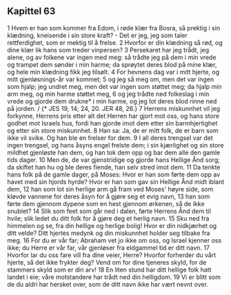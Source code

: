 ## Kapittel 63

1 Hvem er han som kommer fra Edom, i røde klær fra Bosra, så prektig i sin klædning, kneisende i sin store kraft? - Det er jeg, jeg som taler rettferdighet, som er mektig til å frelse.
2 Hvorfor er din klædning så rød, og dine klær lik hans som treder vinpersen?
3 Persekaret har jeg trådt, jeg alene, og av folkene var ingen med meg: så trådte jeg på dem i min vrede og trampet dem sønder i min harme; da sprøytet deres blod på mine klær, og hele min klædning fikk jeg tilsølt.
4 For hevnens dag var i mitt hjerte, og mitt gjenløsnings-år var kommet;
5 og jeg så meg om, men det var ingen som hjalp; jeg undret meg, men det var ingen som støttet meg; da hjalp min arm meg, og min harme støttet meg,
6 og jeg trådte ned folkeslag i min vrede og gjorde dem drukne* i min harme, og jeg lot deres blod rinne ned på jorden. / {* JES 19, 14; 24, 20. JER 48, 26.}
7 Herrens miskunnhet vil jeg forkynne, Herrens pris etter alt det Herren har gjort mot oss, og hans store godhet mot Israels hus, fordi han gjorde imot dem etter sin barmhjertighet og etter sin store miskunnhet.
8 Han sa: Ja, de er mitt folk, de er barn som ikke vil svike. Og han ble en frelser for dem.
9 I all deres trengsel var det ingen trengsel, og hans åsyns engel frelste dem; i sin kjærlighet og sin store mildhet gjenløste han dem, og han tok dem opp og bar dem alle den gamle tids dager.
10 Men de, de var gjenstridige og gjorde hans Hellige Ånd sorg; da skiftet han hu og ble deres fiende, han selv stred imot dem.
11 Da tenkte hans folk på de gamle dager, på Moses: Hvor er han som førte dem opp av havet med sin hjords hyrde? Hvor er han som gav sin Hellige Ånd midt iblant dem,
12 han som lot sin herlige arm gå fram ved Moses' høyre side, som kløvde vannene for deres åsyn for å gjøre seg et evig navn,
13 han som førte dem gjennom dypene som en hest gjennom ørkenen, så de ikke snublet?
14 Slik som feet som går ned i dalen, førte Herrens Ånd dem til hvile; slik ledet du ditt folk for å gjøre deg et herlig navn.
15 Sku ned fra himmelen og se, fra din hellige og herlige bolig! Hvor er din nidkjærhet og ditt velde? Ditt hjertes medynk og din miskunnhet holder seg tilbake fra meg.
16 For du er vår far; Abraham vet jo ikke om oss, og Israel kjenner oss ikke; du Herre er vår far, vår gjenløser fra eldgammel tid er ditt navn.
17 Hvorfor lar du oss fare vill fra dine veier, Herre? Hvorfor forherder du vårt hjerte, så det ikke frykter deg? Vend om for dine tjeneres skyld, for de stammers skyld som er din arv!
18 En liten stund har ditt hellige folk hatt landet i eie; våre motstandere har trådt ned din helligdom.
19 Vi er blitt som de du aldri har hersket over, som de ditt navn ikke har vært nevnt over.
